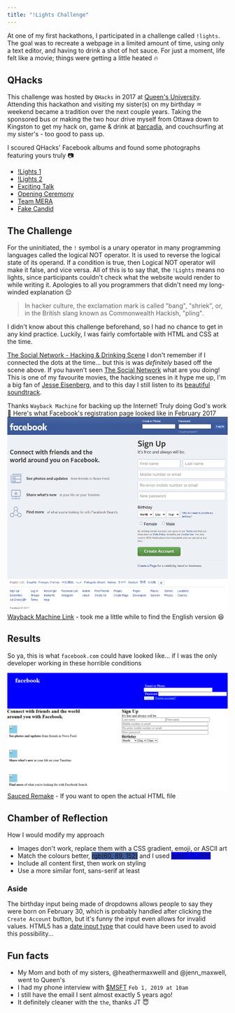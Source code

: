 ```yaml
---
title: "!Lights Challenge"
---
```


At one of my first hackathons, I participated in a challenge called `!lights`.
The goal was to recreate a webpage in a limited amount of time, using only a text editor, and having to drink a shot of hot sauce.
For just a moment, life felt like a movie; things were getting a little heated :fire:

## QHacks

This challenge was hosted by `QHacks` in 2017 at [Queen's University](https://www.queensu.ca).
Attending this hackathon and visiting my sister(s) on my birthday :aquarius: weekend became a tradition over the next couple years.
Taking the sponsored bus or making the two hour drive myself from Ottawa down to Kingston to get my hack on, game & drink at [barcadia](https://www.barcadia.ca), and couchsurfing at my sister's - too good to pass up.

I scoured QHacks' Facebook albums and found some photographs featuring yours truly :camera:

<!--
Photos that have me in them, but I'm out of focus or of my back.

- <https://www.facebook.com/QHacks/photos/a.2027908820820302/2027909834153534>
- <https://www.facebook.com/QHacks/photos/a.2027908820820302/2027912214153296>
- <https://www.facebook.com/QHacks/photos/a.2027908820820302/2027913594153158>
- <https://www.facebook.com/QHacks/photos/a.2027908820820302/2027914204153097>
- <https://www.facebook.com/QHacks/photos/a.1837069209904265/1837072193237300> my left shoulder is in it
- <https://www.facebook.com/QHacks/photos/a.1837069209904265/1837219179889268>
- <https://www.facebook.com/QHacks/photos/a.1837069209904265/1837397456538107>
- <https://www.facebook.com/QHacks/photos/a.1837069209904265/1837398173204702>
- <https://www.facebook.com/QHacks/photos/a.1837069209904265/1837397606538092>
- <https://www.facebook.com/QHacks/photos/a.1837069209904265/1837398833204636>
- <https://www.facebook.com/QHacks/photos/a.1837069209904265/1837398419871344>
- <https://www.facebook.com/QHacks/photos/a.1837069209904265/1837398549871331>

-->

- [!Lights 1](https://www.facebook.com/QHacks/photos/a.1837069209904265/1837397609871425)
- [!Lights 2](https://www.facebook.com/QHacks/photos/a.1837069209904265/1837397446538108)
- [Exciting Talk](https://www.facebook.com/QHacks/photos/a.1837069209904265/1837219003222619)
- [Opening Ceremony](https://www.facebook.com/QHacks/photos/a.2027908820820302/2027914850819699)
- [Team MERA](https://www.facebook.com/QHacks/photos/a.2027908820820302/2027914234153094)
- [Fake Candid](https://www.facebook.com/QHacks/photos/a.2027908820820302/2027913824153135)

## The Challenge

For the uninitiated, the `!` symbol is a unary operator in many programming languages called the logical NOT operator.
It is used to reverse the logical state of its operand. If a condition is true, then Logical NOT operator will make it false, and vice versa.
All of this is to say that, the `!Lights` means no lights, since participants couldn't check what the website would render to while writing it.
Apologies to all you programmers that didn't need my long-winded explanation :pensive:

> In hacker culture, the exclamation mark is called "bang", "shriek", or, in the British slang known as Commonwealth Hackish, "pling".

I didn't know about this challenge beforehand, so I had no chance to get in any kind practice.
Luckily, I was fairly comfortable with HTML and CSS at the time.

[The Social Network - Hacking & Drinking Scene](https://youtu.be/uxKmDWDUZ5A)
I don't remember if I connected the dots at the time... but this is was _definitely_ based off the scene above.
If you haven't seen [The Social Network](https://www.imdb.com/title/tt1285016/) what are you doing!
This is one of my favourite movies, the hacking scenes in it hype me up, I'm a big fan of [Jesse Eisenberg](https://www.imdb.com/name/nm0251986/), and to this day I still listen to its [beautiful soundtrack](https://open.spotify.com/album/1ijkFiMeHopKkHyvQCWxUa?si=f7c60f7486c24fd9).

Thanks `Wayback Machine` for backing up the Internet! Truly doing God's work :pray:
Here's what Facebook's registration page looked like in February 2017
![Facebook Registration Page in 2017](/assets/img/facebook/facebook.png)
[Wayback Machine Link](https://web.archive.org/web/20170202211957/https://www.facebook.com/) - took me a little while to find the English version :satisfied:

## Results

So ya, this is what `facebook.com` could have looked like... if I was the only developer working in these horrible conditions

![My Recreation](/assets/img/facebook/sauce.png)
[Sauced Remake](/assets/files/sauce.html) - If you want to open the actual HTML file

## Chamber of Reflection

How I would modify my approach

- Images don't work, replace them with a CSS gradient, emoji, or ASCII art
- Match the colours better, <span style="background-color: rgb(60, 89, 152)">rgb(60, 89, 152)</span> and I used <span style="background-color: rgb(0, 0, 255)">rgb(0, 0, 255)</span>
- Include all content first, then work on styling
- Use a more similar font, sans-serif at least

### Aside

The birthday input being made of dropdowns allows people to say they were born on February 30, which is probably handled after clicking the `Create Account` button, but it's funny the input even allows for invalid values.
HTML5 has a [date input type](https://www.w3schools.com/TAGS/att_input_type_date.asp) that could have been used to avoid this possibility...

## Fun facts

- My Mom and both of my sisters, @heathermaxwelll and @jenn_maxwell, went to Queen's
- I had my phone interview with [$MSFT](https://www.google.com/finance/quote/MSFT:NASDAQ) `Feb 1, 2019 at 10am`
- I still have the email I sent almost exactly 5 years ago!
- It definitely cleaner with the `the`, thanks JT :innocent:
